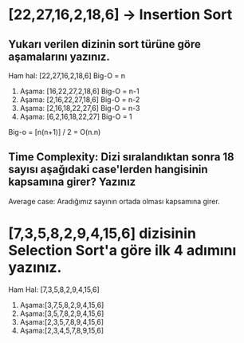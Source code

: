 # [22,27,16,2,18,6] -> Insertion Sort

## Yukarı verilen dizinin sort türüne göre aşamalarını yazınız.

Ham hal:   [22,27,16,2,18,6]   Big-O  =   n
1. Aşama:  [16,22,27,2,18,6]   Big-O  =   n-1
2. Aşama:  [2,16,22,27,18,6]   Big-O  =   n-2
3. Aşama:  [2,16,18,22,27,6]   Big-O  =   n-3
4. Aşama:  [6,2,16,18,22,27]   Big-O  =   1

Big-o = [n(n+1)] / 2 = O(n.n) 

## Time Complexity: Dizi sıralandıktan sonra 18 sayısı aşağıdaki case'lerden hangisinin kapsamına girer? Yazınız

Average case: Aradığımız sayının ortada olması kapsamına girer.

# [7,3,5,8,2,9,4,15,6] dizisinin Selection Sort'a göre ilk 4 adımını yazınız.

Ham Hal: [7,3,5,8,2,9,4,15,6]
1. Aşama:[3,7,5,8,2,9,4,15,6]
2. Aşama:[3,5,7,8,2,9,4,15,6]
3. Aşama:[2,3,5,7,8,9,4,15,6]
4. Aşama:[2,3,4,5,7,8,9,15,6]
